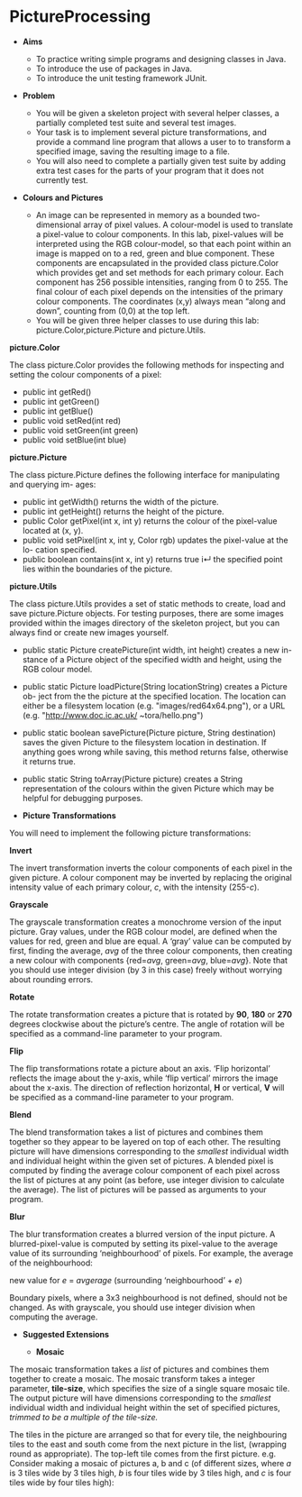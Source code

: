 # PictureProcessing

- **Aims**
  - To practice writing simple programs and designing classes in Java.
  - To introduce the use of packages in Java.
  - To introduce the unit testing framework JUnit.

- **Problem**
  - You will be given a skeleton project with several helper classes, a partially completed test suite and several test images.
  - Your task is to implement several picture transformations, and provide a command line program that allows a user to to transform a specified image, saving the resulting image to a file.
  - You will also need to complete a partially given test suite by adding extra test cases for the parts of your program that it does not currently test.

- **Colours and Pictures**
  - An image can be represented in memory as a bounded two-dimensional array of pixel values. A colour-model is used to translate a pixel-value to colour components. In this lab, pixel-values will be interpreted using the RGB colour-model, so that each point within an image is mapped on to a red, green and blue component. These components are encapsulated in the provided class picture.Color which provides get and set methods for each primary colour. Each component has 256 possible intensities, ranging from 0 to 255. The final colour of each pixel depends on the intensities of the primary colour components. The coordinates (x,y) always mean “along and down”, counting from (0,0) at the top left.
  - You will be given three helper classes to use during this lab: picture.Color,picture.Picture and picture.Utils.
  
**picture.Color**

The class picture.Color provides the following methods for inspecting and setting the colour components of a pixel:

* public int getRed()
* public int getGreen()
* public int getBlue()
* public void setRed(int red)
* public void setGreen(int green)
* public void setBlue(int blue)

**picture.Picture**

The class picture.Picture defines the following interface for manipulating and querying im- ages:

* public int getWidth() returns the width of the picture.
* public int getHeight() returns the height of the picture.
* public Color getPixel(int x, int y) returns the colour of the pixel-value located at (x, y).
* public void setPixel(int x, int y, Color rgb) updates the pixel-value at the lo- cation specified.
* public boolean contains(int x, int y) returns true i↵ the specified point lies within the boundaries of the picture.

**picture.Utils**

The class picture.Utils provides a set of static methods to create, load and save picture.Picture objects. For testing purposes, there are some images provided within the images directory of the skeleton project, but you can always find or create new images yourself.

* public static Picture createPicture(int width, int height) creates a new in- stance of a Picture object of the specified width and height, using the RGB colour model.

* public static Picture loadPicture(String locationString) creates a Picture ob- ject from the the picture at the specified location. The location can either be a filesystem location (e.g. "images/red64x64.png"), or a URL (e.g. "http://www.doc.ic.ac.uk/ ~tora/hello.png")

* public static boolean savePicture(Picture picture, String destination) saves the given Picture to the filesystem location in destination. If anything goes wrong while saving, this method returns false, otherwise it returns true.

* public static String toArray(Picture picture) creates a String representation of the colours within the given Picture which may be helpful for debugging purposes.

- **Picture Transformations**

You will need to implement the following picture transformations:

**Invert**

The invert transformation inverts the colour components of each pixel in the given picture. A colour component may be inverted by replacing the original intensity value of each primary colour, *c*, with the intensity (255-*c*).

**Grayscale**

The grayscale transformation creates a monochrome version of the input picture. Gray values, under the RGB colour model, are defined when the values for red, green and blue are equal. A ‘gray’ value can be computed by first, finding the average, *avg* of the three colour components, then creating a new colour with components {red=*avg*, green=*avg*, blue=*avg*}. Note that you should use integer division (by 3 in this case) freely without worrying about rounding errors.

**Rotate**

The rotate transformation creates a picture that is rotated by **90**, **180** or **270** degrees clockwise about the picture’s centre. The angle of rotation will be specified as a command-line parameter to your program.

**Flip**

The flip transformations rotate a picture about an axis. ‘Flip horizontal’ reflects the image about the y-axis, while ‘flip vertical’ mirrors the image about the x-axis. The direction of reflection horizontal, **H** or vertical, **V** will be specified as a command-line parameter to your program.

**Blend**

The blend transformation takes a list of pictures and combines them together so they appear to be layered on top of each other. The resulting picture will have dimensions corresponding to the *smallest* individual width and individual height within the given set of pictures. A blended pixel is computed by finding the average colour component of each pixel across the list of pictures at any point (as before, use integer division to calculate the average). The list of pictures will be passed as arguments to your program.

**Blur**

The blur transformation creates a blurred version of the input picture. A blurred-pixel-value is computed by setting its pixel-value to the average value of its surrounding ‘neighbourhood’ of pixels. For example, the average of the neighbourhood:

new value for *e* =  *avgerage* (surrounding ‘neighbourhood’ + *e*)

Boundary pixels, where a 3x3 neighbourhood is not defined, should not be changed. As with grayscale, you should use integer division when computing the average.

- **Suggested Extensions**

    - **Mosaic**

The mosaic transformation takes a *list* of pictures and combines them together to create a mosaic. The mosaic transform takes a integer parameter, **tile-size**, which specifies the size of a single square mosaic tile. The output picture will have dimensions corresponding to the *smallest* individual width and individual height within the set of specified pictures, *trimmed to be a multiple of the tile-size.*

The tiles in the picture are arranged so that for every tile, the neighbouring tiles to the east and south come from the next picture in the list, (wrapping round as appropriate). The top-left tile comes from the first picture. e.g. Consider making a mosaic of pictures a, b and c (of different sizes, where *a* is 3 tiles wide by 3 tiles high, *b* is four tiles wide by 3 tiles high, and *c* is four tiles wide by four tiles high):

